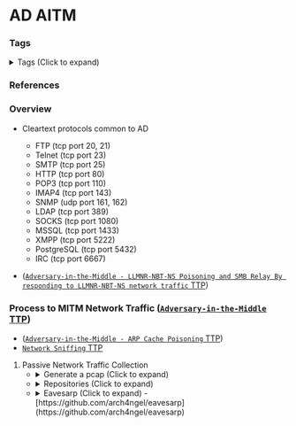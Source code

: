 <!---------------------------------------------------------------------------------
Copyright: (c) BLS OPS LLC.
This program is free software: you can redistribute it and/or modify
it under the terms of the GNU General Public License as published by
the Free Software Foundation, version 3.
This program is distributed in the hope that it will be useful,
but WITHOUT ANY WARRANTY; without even the implied warranty of
MERCHANTABILITY or FITNESS FOR A PARTICULAR PURPOSE. See the
GNU General Public License for more details.
You should have received a copy of the GNU General Public License
along with this program. If not, see <https://www.gnu.org/licenses/>.
--------------------------------------------------------------------------------->
# AD AITM
### Tags
<details><summary>Tags (Click to expand)</summary><p>

Environment

		#@active #@directory #@activedirectory #@microsoft

Context

		#@pcap #@packet #@capture #@poison #@arp #@traficc #@collect #@collection #@pcaptools

Tools

		#@tcpdump #@eavesarp #@eavesarp.py

</p></details>

### References
### Overview
* Cleartext protocols common to AD
	* FTP (tcp port 20, 21)
	* Telnet (tcp port 23)
	* SMTP (tcp port 25)
	* HTTP (tcp port 80)
	* POP3 (tcp port 110)
	* IMAP4 (tcp port 143)
	* SNMP (udp port 161, 162)
	* LDAP (tcp port 389)
	* SOCKS (tcp port 1080)
	* MSSQL (tcp port 1433)
	* XMPP (tcp port 5222)
	* PostgreSQL (tcp port 5432)
	* IRC (tcp port 6667)


* ([`Adversary-in-the-Middle - LLMNR-NBT-NS Poisoning and SMB Relay By responding to LLMNR-NBT-NS network traffic` TTP](TTP/T1557_Adversary-in-the-Middle/001_LLMNR-NBT-NS_Poisoning_and_SMB_Relay_By_responding_to_LLMNR-NBT-NS_network_traffic/T1557.001.md))


### Process to MITM Network Traffic ([`Adversary-in-the-Middle` TTP](TTP/T1557_Adversary-in-the-Middle/T1557.md))

* ([`Adversary-in-the-Middle - ARP Cache Poisoning` TTP](TTP/T1557_Adversary-in-the-Middle/002_ARP_Cache_Poisoning/T1557.002.md))
* [`Network Sniffing` TTP](TTP/T1040_Network_Sniffing/T1040.md)

1. Passive Network Traffic Collection
	* <details><summary>Generate a pcap (Click to expand)</summary><p>
		* tcpdump

				tcpdump -i <interface> -w <outfile.pcap>
	* <details><summary>Repositories (Click to expand)</summary><p>
		* Awesome PCAPTools -<br />[https://github.com/caesar0301/awesome-pcaptools](https://github.com/caesar0301/awesome-pcaptools)
	* <details><summary>Eavesarp (Click to expand) -<br />[https://github.com/arch4ngel/eavesarp](https://github.com/arch4ngel/eavesarp)</summary><p>

			python eavesarp.py capture -i <interface>
